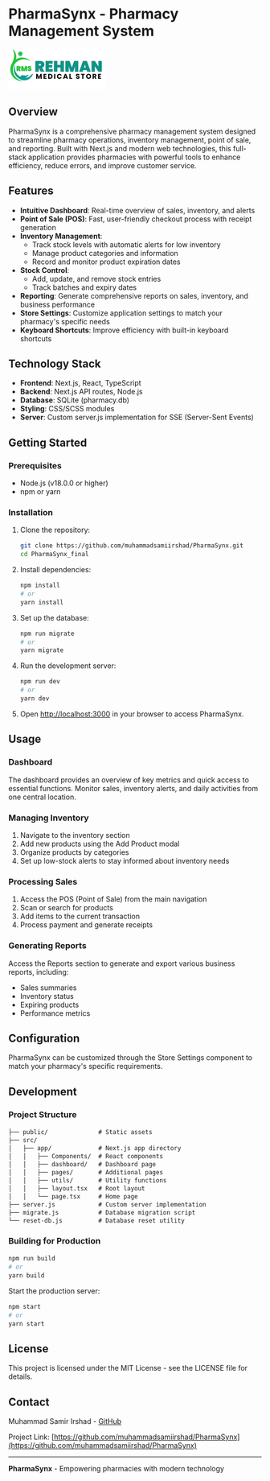 # PharmaSynx - Pharmacy Management System

![PharmaSynx Logo](public/logo.png)

## Overview

PharmaSynx is a comprehensive pharmacy management system designed to streamline pharmacy operations, inventory management, point of sale, and reporting. Built with Next.js and modern web technologies, this full-stack application provides pharmacies with powerful tools to enhance efficiency, reduce errors, and improve customer service.

## Features

- **Intuitive Dashboard**: Real-time overview of sales, inventory, and alerts
- **Point of Sale (POS)**: Fast, user-friendly checkout process with receipt generation
- **Inventory Management**: 
  - Track stock levels with automatic alerts for low inventory
  - Manage product categories and information
  - Record and monitor product expiration dates
- **Stock Control**: 
  - Add, update, and remove stock entries
  - Track batches and expiry dates
- **Reporting**: Generate comprehensive reports on sales, inventory, and business performance
- **Store Settings**: Customize application settings to match your pharmacy's specific needs
- **Keyboard Shortcuts**: Improve efficiency with built-in keyboard shortcuts

## Technology Stack

- **Frontend**: Next.js, React, TypeScript
- **Backend**: Next.js API routes, Node.js
- **Database**: SQLite (pharmacy.db)
- **Styling**: CSS/SCSS modules
- **Server**: Custom server.js implementation for SSE (Server-Sent Events)

## Getting Started

### Prerequisites

- Node.js (v18.0.0 or higher)
- npm or yarn

### Installation

1. Clone the repository:
   ```bash
   git clone https://github.com/muhammadsamiirshad/PharmaSynx.git
   cd PharmaSynx_final
   ```

2. Install dependencies:
   ```bash
   npm install
   # or
   yarn install
   ```

3. Set up the database:
   ```bash
   npm run migrate
   # or
   yarn migrate
   ```

4. Run the development server:
   ```bash
   npm run dev
   # or
   yarn dev
   ```

5. Open [http://localhost:3000](http://localhost:3000) in your browser to access PharmaSynx.

## Usage

### Dashboard

The dashboard provides an overview of key metrics and quick access to essential functions. Monitor sales, inventory alerts, and daily activities from one central location.

### Managing Inventory

1. Navigate to the inventory section
2. Add new products using the Add Product modal
3. Organize products by categories
4. Set up low-stock alerts to stay informed about inventory needs

### Processing Sales

1. Access the POS (Point of Sale) from the main navigation
2. Scan or search for products
3. Add items to the current transaction
4. Process payment and generate receipts

### Generating Reports

Access the Reports section to generate and export various business reports, including:
- Sales summaries
- Inventory status
- Expiring products
- Performance metrics

## Configuration

PharmaSynx can be customized through the Store Settings component to match your pharmacy's specific requirements.

## Development

### Project Structure

```
├── public/              # Static assets
├── src/
│   ├── app/             # Next.js app directory
│   │   ├── Components/  # React components
│   │   ├── dashboard/   # Dashboard page
│   │   ├── pages/       # Additional pages
│   │   ├── utils/       # Utility functions
│   │   ├── layout.tsx   # Root layout
│   │   └── page.tsx     # Home page
├── server.js            # Custom server implementation
├── migrate.js           # Database migration script
└── reset-db.js          # Database reset utility
```

### Building for Production

```bash
npm run build
# or
yarn build
```

Start the production server:

```bash
npm start
# or
yarn start
```

## License

This project is licensed under the MIT License - see the LICENSE file for details.

## Contact

Muhammad Samir Irshad - [GitHub](https://github.com/muhammadsamiirshad)

Project Link: [https://github.com/muhammadsamiirshad/PharmaSynx](https://github.com/muhammadsamiirshad/PharmaSynx)

---

**PharmaSynx** - Empowering pharmacies with modern technology
